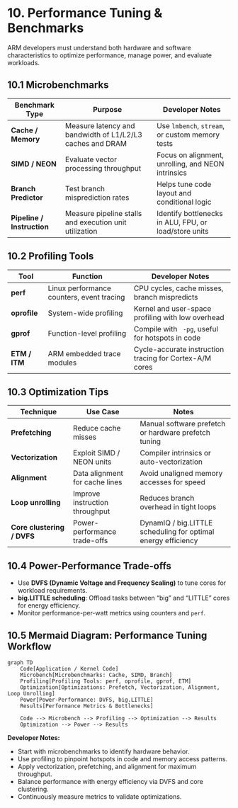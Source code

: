 # 10. Performance Tuning & Benchmarks

ARM developers must understand both hardware and software characteristics to optimize performance, manage power, and evaluate workloads.

## 10.1 Microbenchmarks

| Benchmark Type             | Purpose                                                   | Developer Notes                                       |
| -------------------------- | --------------------------------------------------------- | ----------------------------------------------------- |
| **Cache / Memory**         | Measure latency and bandwidth of L1/L2/L3 caches and DRAM | Use `lmbench`, `stream`, or custom memory tests       |
| **SIMD / NEON**            | Evaluate vector processing throughput                     | Focus on alignment, unrolling, and NEON intrinsics    |
| **Branch Predictor**       | Test branch misprediction rates                           | Helps tune code layout and conditional logic          |
| **Pipeline / Instruction** | Measure pipeline stalls and execution unit utilization    | Identify bottlenecks in ALU, FPU, or load/store units |

## 10.2 Profiling Tools

| Tool          | Function                                  | Developer Notes                                         |
| ------------- | ----------------------------------------- | ------------------------------------------------------- |
| **perf**      | Linux performance counters, event tracing | CPU cycles, cache misses, branch mispredicts            |
| **oprofile**  | System-wide profiling                     | Kernel and user-space profiling with low overhead       |
| **gprof**     | Function-level profiling                  | Compile with ` -pg`, useful for hotspots in code         |
| **ETM / ITM** | ARM embedded trace modules                | Cycle-accurate instruction tracing for Cortex-A/M cores |

## 10.3 Optimization Tips

| Technique                  | Use Case                       | Notes                                                         |
| -------------------------- | ------------------------------ | ------------------------------------------------------------- |
| **Prefetching**            | Reduce cache misses            | Manual software prefetch or hardware prefetch tuning          |
| **Vectorization**          | Exploit SIMD / NEON units      | Compiler intrinsics or auto-vectorization                     |
| **Alignment**              | Data alignment for cache lines | Avoid unaligned memory accesses for speed                     |
| **Loop unrolling**         | Improve instruction throughput | Reduces branch overhead in tight loops                        |
| **Core clustering / DVFS** | Power-performance trade-offs   | DynamIQ / big.LITTLE scheduling for optimal energy efficiency |

## 10.4 Power-Performance Trade-offs

* Use **DVFS (Dynamic Voltage and Frequency Scaling)** to tune cores for workload requirements.
* **big.LITTLE scheduling**: Offload tasks between “big” and “LITTLE” cores for energy efficiency.
* Monitor performance-per-watt metrics using counters and `perf`.

## 10.5 Mermaid Diagram: Performance Tuning Workflow

```mermaid
graph TD
    Code[Application / Kernel Code]
    Microbench[Microbenchmarks: Cache, SIMD, Branch]
    Profiling[Profiling Tools: perf, oprofile, gprof, ETM]
    Optimization[Optimizations: Prefetch, Vectorization, Alignment, Loop Unrolling]
    Power[Power-Performance: DVFS, big.LITTLE]
    Results[Performance Metrics & Bottlenecks]

    Code --> Microbench --> Profiling --> Optimization --> Results
    Optimization --> Power --> Results
```

**Developer Notes:**

* Start with microbenchmarks to identify hardware behavior.
* Use profiling to pinpoint hotspots in code and memory access patterns.
* Apply vectorization, prefetching, and alignment for maximum throughput.
* Balance performance with energy efficiency via DVFS and core clustering.
* Continuously measure metrics to validate optimizations.

